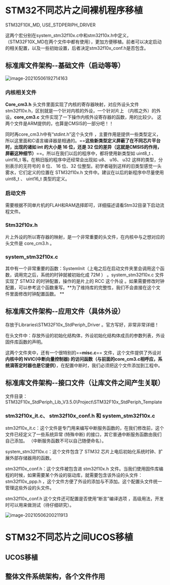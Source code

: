 # STM32不同芯片之间裸机程序移植

STM32F10X_MD, USE_STDPERIPH_DRIVER

这两个宏分别在system_stm32f10x.c中和stm32f10x.h中定义，（STM32F10X_MD在两个文件中都有使用），更加方便移植。前者可以决定启动的相关配置，以及一些初始设置，后者决定stm32f10x_conf.h是否包含。


## 标准库文件架构--基础文件（启动等等）

![image-20210506192714163](https://gitee.com/wang_chunfeng/pic-go/raw/master/img/20210506192715.png)

### 内核相关文件

**Core_cm3.h** 头文件里面实现了内核的寄存器映射，对应外设头文件 stm32f10x.h，区别就是一个针对内核的外设，一个针对片上
（内核之外）的外设。**core_cm3.c** 文件实现了一下操作内核外设寄存器的函数，用的比较少。  这两个文件是ARM提供的，也算是CMSIS的一部分吧！！

同时再core_cm3.h中有“stdint.h”这个头文件  ，主要作用是提供一些类型定义，所以这里面和C语言编译器是相通的。==**这些新类型定义屏蔽了在不同芯片平台时，出现的诸如 int 的大小是 16 位，还是 32 位的差异（这就是CMSIS的作用，屏蔽这种细节）**==。所以在我们以后的程序中，都将使用新类型如 uint8_t 、uint16_t 等。在稍旧版的程序中还经常会出现如 u8、 u16、 u32 这样的类型，分别表示的无符号的 8 位、 16 位、32 位整型。初学者碰到这样的旧类型感觉一头雾水，它们定义的位置在 STM32f10x.h 文件中。建议在以后的新程序中尽量使用 uint8_t 、 uint16_t 类型的定义。  

### 启动文件

需要根据不同单片机的FLAH和RAM选择即可，详细描述请看Stm32目录下启动流程文件。

### Stm32f10x.h  

片上外设的所以寄存器的映射，是一个非常重要的头文件，在内核中与之想对应的头文件是 core_cm3.h 。

### system_stm32f10x.c

其中有一个非常重要的函数：SystemInit（上电之后在启动文件夹里会调用这个函数，调用完之后，系统的时钟就被初始化成 72M  ） 。system_stm32f10x.c 文件实现了 STM32 的时钟配置，操作的是片上的 RCC 这个外设 。如果需要修改时钟配置，可以参考这个函数重写。**为了维持库的完整性，我们不会直接在这个文件里面修改时钟配置函数。  **



## 标准库文件架构--应用文件（具体外设）

存放于Libraries\STM32F10x_StdPeriph_Driver  。官方写好，非常非常详细！

在头文件中：存放外设的初始化结构体，外设初始化结构体成员的参数列表，外设固件库函数的声明。

这两个文件夹中，还有一个很特别的==**misc.c**== 文件，这个文件提供了外设对**内核中的 NVIC(中断向量控制器) 的访问函数（与前面的core_cm3.c相呼应，系统滴答定时器也是它提供）**，在配置中断时，我们必须把这个文件添加到工程中。  




## 标准库文件架构--接口文件（让库文件之间产生关联）

文件目录： STM32F10x_StdPeriph_Lib_V3.5.0\Project\STM32F10x_StdPeriph_Template  

### stm32f10x_it.c、 stm32f10x_conf.h 和 system_stm32f10x.c 

stm32f10x_it.c：这个文件是专门用来编写中断服务函数的，在我们修改前，这个文件已经定义了一些系统异常 (特殊中断) 的接口，其它普通中断服务函数由我们自己添加。  （中断服务函数不可以自己随便命名）。

system_stm32f10x.c：这个文件包含了 STM32 芯片上电后初始化系统时钟、扩展外部存储器用的函数。

stm32f10x_conf.h：这个文件被包含进 stm32f10x.h 文件。当我们使用固件库编程的时候，如果需要某个外设的驱动库，就需要包含该外设的头文件： stm32f10x_ppp.h  ，这个文件方便了外设的添加与不添加。这个配置头文件统一管理这些外设的头文件。

stm32f10x_conf.h 这个文件还可配置是否使用“断言”编译选项 ，高级用法，开发时可以用来做测试（待仔细研究）。


![image-20210506200211913](https://gitee.com/wang_chunfeng/pic-go/raw/master/img/20210506200230.png)

# STM32不同芯片之间UCOS移植

## UCOS移植



## 整体文件系统架构，各个文件作用

